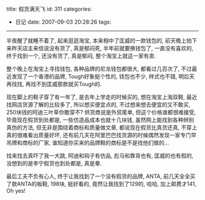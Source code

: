 title: 假货满天飞
id: 311
categories:
  - 日记
date: 2007-09-03 20:28:26
tags:
---

半夜醒了就睡不着了, 起来逛逛淘宝, 本来相中了匡威的一款钱包的, 前天晚上拍下来昨天店主来信说没有货了, 真是郁闷死, 半年前就要换钱包了, 一直没有喜欢的, 终于找到一个, 还没有货了, 真是郁闷, 整个淘宝上就这一家有卖.

整个晚上在淘宝上寻找钱包, 各种品牌的尼龙钱包都很大, 都看过几百次了, 不过最近发现了一个香港的品牌, Tough好象挺个性的, 钱包也不少, 样式也不错, 明后天再找找, 再找不到匡威那款就买Tough的.

现在脚上的鞋子穿了有一年了, 是去年上学走的时候买的, 想在淘宝上淘双鞋, 最近找网店货源了解的比较多了, 所以想买便宜点的, 不过想来想去便宜的又不敢买, 250块钱的阿迪三叶草你敢穿不? 供货商说是外贸尾单, 但这个价格谁都很难接受, 毕竟现在假货到处都是, 一些仿造品成本也就十几块钱, 虽然网上能找到各种辨别真伪的方法, 但无非是围绕着商标和质量做文章, 都说现在假货比真货还真, 不穿上真的很难看出质量好坏, 还有前几天在阿里巴巴找货源的时候偶然发现一家专门早吊牌和商标的厂家, 谁知道你买来的品牌鞋的商标是不是找他们做的...

找来找去真吓了我一大跳, 阿迪和钩子有仿品, 彪马和靠背也有, 匡威的也有假的, 没想到的是李宁假货也到处都是, 真是晕.

最后工夫不负有心人, 终于让我找到了一个没有假货的品牌, ANTA, 前几天全全买了款ANTA的板鞋, 198块, 挺好看的, 竟然让我找到了129的, 哈哈, 加上邮费才141, Oh yes!